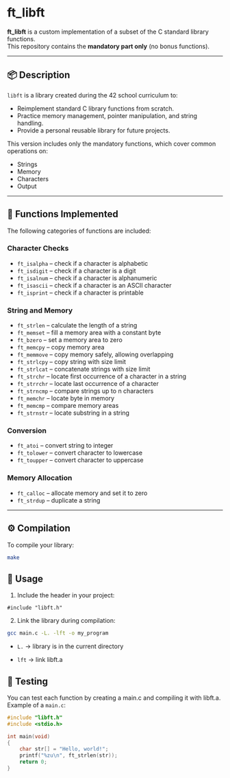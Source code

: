 # ft_libft

**ft_libft** is a custom implementation of a subset of the C standard library functions.  
This repository contains the **mandatory part only** (no bonus functions).

---

## 📦 Description

`libft` is a library created during the 42 school curriculum to:

- Reimplement standard C library functions from scratch.
- Practice memory management, pointer manipulation, and string handling.
- Provide a personal reusable library for future projects.

This version includes only the mandatory functions, which cover common operations on:

- Strings
- Memory
- Characters
- Output

---

## 🔹 Functions Implemented

The following categories of functions are included:

### **Character Checks**
- `ft_isalpha` – check if a character is alphabetic
- `ft_isdigit` – check if a character is a digit
- `ft_isalnum` – check if a character is alphanumeric
- `ft_isascii` – check if a character is an ASCII character
- `ft_isprint` – check if a character is printable

### **String and Memory**
- `ft_strlen` – calculate the length of a string
- `ft_memset` – fill a memory area with a constant byte
- `ft_bzero` – set a memory area to zero
- `ft_memcpy` – copy memory area
- `ft_memmove` – copy memory safely, allowing overlapping
- `ft_strlcpy` – copy string with size limit
- `ft_strlcat` – concatenate strings with size limit
- `ft_strchr` – locate first occurrence of a character in a string
- `ft_strrchr` – locate last occurrence of a character
- `ft_strncmp` – compare strings up to n characters
- `ft_memchr` – locate byte in memory
- `ft_memcmp` – compare memory areas
- `ft_strnstr` – locate substring in a string

### **Conversion**
- `ft_atoi` – convert string to integer
- `ft_tolower` – convert character to lowercase
- `ft_toupper` – convert character to uppercase

### **Memory Allocation**
- `ft_calloc` – allocate memory and set it to zero
- `ft_strdup` – duplicate a string

---

## ⚙️ Compilation

To compile your library:
```bash
make
```

## 📝 Usage

1. Include the header in your project:
```
#include "libft.h"
```
2. Link the library during compilation:
```bash
gcc main.c -L. -lft -o my_program
```
-  `L.` → library is in the current directory

- `lft` → link libft.a

## 🧪 Testing

You can test each function by creating a main.c and compiling it with libft.a.
Example of a `main.c`:
```C
#include "libft.h"
#include <stdio.h>

int main(void)
{
    char str[] = "Hello, world!";
    printf("%zu\n", ft_strlen(str));
    return 0;
}
```


